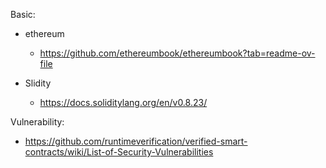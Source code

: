 Basic:
- ethereum
  - https://github.com/ethereumbook/ethereumbook?tab=readme-ov-file

- Slidity
  - https://docs.soliditylang.org/en/v0.8.23/

Vulnerability:
- https://github.com/runtimeverification/verified-smart-contracts/wiki/List-of-Security-Vulnerabilities
